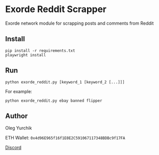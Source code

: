 # Exorde Reddit Scrapper

Exorde network module for scrapping posts and comments from Reddit

## Install

```shell
pip install -r requirements.txt
playwright install
```

## Run

```shell
python exorde_reddit.py [keyword_1 [keyword_2 [...]]]
```

For example:

```shell
python exorde_reddit.py ebay banned flipper
``` 

## Author

Oleg Yurchik

ETH Wallet: `0x4d96E965f16f1E0E2C591067117348BDBc9f17FA`

[Discord](Nora#5296)
